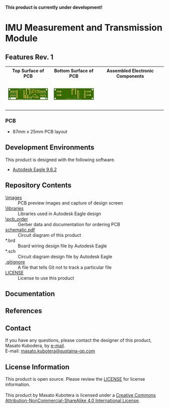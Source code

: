 <html lang="en">

<head>
    <meta charset="uft-8">
    <meta name="author" content="Masato Kubotera">
    <meta name="description" content="">
</head>

<body>
    <p><strong>This product is currently under development!</strong></p>
    <h1>IMU Measurement and Transmission Module</h1>
        <p>
        </p>
    <h2>Features Rev. 1</h2>
        <p>
            <table>
                <tr>
                    <th>Top Surface of PCB</th>
                    <th>Bottom Surface of PCB</th>
                    <th>Assembled Electronic Components</th>
                </tr>
                <tr>
                    <td><img src="./images/brd_top.png" width="160px"></td>
                    <td><img src="./images/brd_bottom.png" width="160px"></td>
                    <td><img src="" width="160px"></td>
                </tr>
            </table>
        </p>
    <h3>PCB</h3>
        <p>
            <ul>
                <li>87mm x 25mm PCB layout</li>
            </ul>
        </p>
    <h2>Development Environments</h2>
    <p>
        This product is designed with the following software.
            <ul>
                <li><a href="https://www.autodesk.com/products/eagle/overview">Autodesk Eagle 9.6.2</a></li>
            </ul>
    </p>
    <h2>Repository Contents</h2>
        <p>
            <dl>
                <dt><a href="/images">\images</a></dt>
                <dd>PCB preview images and capture of design screen</dd>
                <dt><a href="/libraries">\libraries</a></dt>
                <dd>Libraries used in Autodesk Eagle design</dd>
                <dt><a href="/pcb_order">\pcb_order</a> </dt>
                <dd>Gerber data and documentation for ordering PCB</dd>
                <dt><a href="/schematic.pdf">schematic.pdf</a></dt>
                <dd>Circuit diagram of this product</dd>
                <dt>*.brd</dt>
                <dd>Board wiring design file by Autodesk Eagle</dd>
                <dt>*.sch</dt>
                <dd>Circuit diagram design file by Autodesk Eagle</dd>
                <dt><a href="/.gitignore">.gitignore</a></dt>
                <dd>A file that tells Git not to track a particular file</dd>
                <dt><a href="/LICENSE">LICENSE</a></dt>
                <dd>License to use this product</dd>
            </dl>
        </p>
    <h2>Documentation</h2>
        <p>
        </p>
    <h2>References</h2>
        <p>
        </p>
    <h2>Contact</h2>
        <p>
            If you have any questions, please contact the designer of this product, Masato Kubodera, by <a href="mailto:masato.kubotera@sustaina-op.com">e-mail</a>.<br>
            E-mail: <a href="mailto:masato.kubotera@sustaina-op.com">masato.kubotera@sustaina-op.com</a>
        </p>
    <h2>License Information</h2>
        <p>
            This product is open source. Please review the <a href="/LICENSE">LICENSE</a> for license information.<br>
            <br>
            This product by Masato Kubotera is licensed under a <a href="http://creativecommons.org/licenses/by-nc-sa/4.0/">Creative Commons Attribution-NonCommercial-ShareAlike 4.0 International License</a>.
        </p>
</body>
</html>
